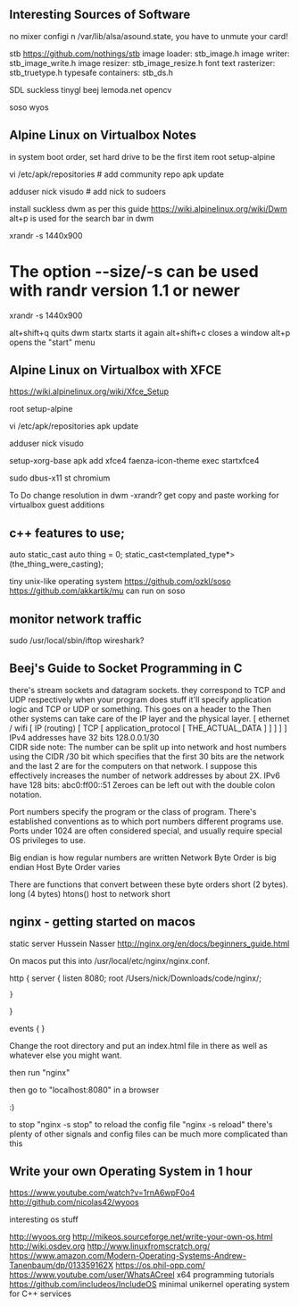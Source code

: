 
Interesting Sources of Software
--------------------------------------------------------------
no mixer configi n /var/lib/alsa/asound.state, you have to unmute your card!
 
stb
https://github.com/nothings/stb
image loader: stb_image.h
image writer: stb_image_write.h
image resizer: stb_image_resize.h
font text rasterizer: stb_truetype.h
typesafe containers: stb_ds.h
 
SDL
suckless
tinygl
beej
lemoda.net
opencv
 
soso
wyos
 
 
Alpine Linux on Virtualbox Notes
--------------------------------------------------------------
 
in system boot order, set hard drive to be the first item
root
setup-alpine
 
vi /etc/apk/repositories # add community repo
apk update
 
adduser nick
visudo # add nick to sudoers
 
install suckless dwm as per this guide
https://wiki.alpinelinux.org/wiki/Dwm
alt+p is used for the search bar in dwm
 
xrandr -s 1440x900
# The option --size/-s can be used with randr version 1.1 or newer
 
xrandr -s 1440x900
 
alt+shift+q quits dwm
startx starts it again
alt+shift+c closes a window
alt+p opens the "start" menu
 
 
 
 

 
 
Alpine Linux on Virtualbox with XFCE
--------------------------------------------------------------
https://wiki.alpinelinux.org/wiki/Xfce_Setup
 
root
setup-alpine
 
vi /etc/apk/repositories
apk update
 
adduser nick
visudo
 
setup-xorg-base 
apk add xfce4 faenza-icon-theme 
exec startxfce4
 
sudo dbus-x11 st chromium 
 
 
To Do
change resolution in dwm -xrandr?
get copy and paste working for virtualbox guest additions



 

 
c++ features to use;
--------------------------------------------------------------
auto
static_cast
auto thing = 0;
static_cast<templated_type*>(the_thing_were_casting);
 
 
tiny unix-like operating system
https://github.com/ozkl/soso
https://github.com/akkartik/mu can run on soso






monitor network traffic
--------------------------------------------------------------
sudo /usr/local/sbin/iftop
wireshark?




 
Beej's Guide to Socket Programming in C
--------------------------------------------------------------
there's stream sockets and datagram sockets.  they correspond to TCP and UDP respectively
when your program does stuff it'll specify application logic and TCP or UDP or something.  This goes on a header to the Then other systems can take care of the IP layer and the physical layer.
[ ethernet / wifi [ IP (routing) [ TCP [ application_protocol [ THE_ACTUAL_DATA ]  ] ] ] ]
IPv4 addresses have 32 bits  128.0.0.1/30  
CIDR side note: The number can be split up into network and host numbers using the CIDR /30 bit which specifies that the first 30 bits are the network and the last 2 are for the computers on that network.  I suppose this effectively increases the number of network addresses by about 2X.
IPv6 have 128 bits: abc0:ff00::51 
Zeroes can be left out with the double colon notation.
 
Port numbers specify the program or the class of program.  There's established conventions as to which port numbers different programs use.  Ports under 1024 are often considered special, and usually require special OS privileges to use.
 
Big endian is how regular numbers are written
Network Byte Order is big endian
Host Byte Order varies
 
There are functions that convert between these byte orders
short (2 bytes).  long (4 bytes)
htons()  host to network short
 



 
nginx - getting started on macos
--------------------------------------------------------------
static server
Hussein Nasser
http://nginx.org/en/docs/beginners_guide.html
 
On macos put this into /usr/local/etc/nginx/nginx.conf.  
 
http {
    server {
        listen 8080;
        root /Users/nick/Downloads/code/nginx/;
 
    }
}
 
events { }
 
Change the root directory and put an index.html file in there as well as whatever else you might want.  
 
then run "nginx"
 
then go to "localhost:8080" in a browser
 
:)
 
to stop "nginx -s stop"
to reload the config file "nginx -s reload"
there's plenty of other signals and config files can be much more complicated than this
 






Write your own Operating System in 1 hour
--------------------------------------------------------------
https://www.youtube.com/watch?v=1rnA6wpF0o4
http://github.com/nicolas42/wyoos

interesting os stuff

http://wyoos.org
http://mikeos.sourceforge.net/write-your-own-os.html
http://wiki.osdev.org
http://www.linuxfromscratch.org/
https://www.amazon.com/Modern-Operating-Systems-Andrew-Tanenbaum/dp/013359162X
https://os.phil-opp.com/
https://www.youtube.com/user/WhatsACreel x64 programming tutorials
https://github.com/includeos/IncludeOS minimal unikernel operating system for C++ services



